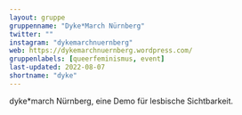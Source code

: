 ```yaml
---
layout: gruppe
gruppenname: "Dyke*March Nürnberg"
twitter: ""
instagram: "dykemarchnuernberg"
web: https://dykemarchnuernberg.wordpress.com/
gruppenlabels: [queerfeminismus, event]
last-updated: 2022-08-07
shortname: "dyke"
---
```


dyke\*march Nürnberg, eine Demo für lesbische Sichtbarkeit.
